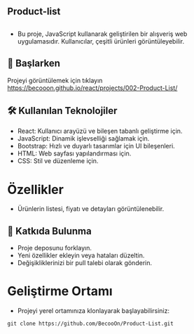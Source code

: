 ##
## Product-list
##
- Bu proje, JavaScript kullanarak geliştirilen bir alışveriş web uygulamasıdır. Kullanıcılar, çeşitli ürünleri görüntüleyebilir.

## 🚀 Başlarken
Projeyi görüntülemek için tıklayın https://becooon.github.io/react/projects/002-Product-List/

## 🛠️ Kullanılan Teknolojiler
- React: Kullanıcı arayüzü ve bileşen tabanlı geliştirme için.
- JavaScript: Dinamik işlevselliği sağlamak için.
- Bootstrap: Hızlı ve duyarlı tasarımlar için UI bileşenleri.
- HTML: Web sayfası yapılandırması için.
- CSS: Stil ve düzenleme için.
# Özellikler
- Ürünlerin listesi, fiyatı ve detayları görüntülenebilir.

## 👥 Katkıda Bulunma
- Proje deposunu forklayın.
- Yeni özellikler ekleyin veya hataları düzeltin.
- Değişikliklerinizi bir pull talebi olarak gönderin.

# Geliştirme Ortamı
- Projeyi yerel ortamınıza klonlayarak başlayabilirsiniz:

```
git clone https://github.com/BecooOn/Product-List.git
```
